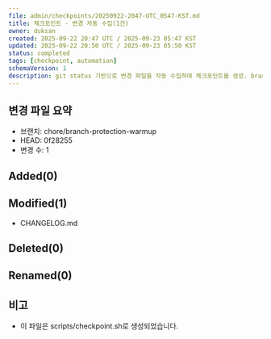 ```yaml
---
file: admin/checkpoints/20250922-2047-UTC_0547-KST.md
title: 체크포인트 - 변경 자동 수집(1건)
owner: duksan
created: 2025-09-22 20:47 UTC / 2025-09-23 05:47 KST
updated: 2025-09-22 20:50 UTC / 2025-09-23 05:50 KST
status: completed
tags: [checkpoint, automation]
schemaVersion: 1
description: git status 기반으로 변경 파일을 자동 수집하여 체크포인트를 생성. branch=chore/branch-protection-warmup, head=0f28255
---
```


## 변경 파일 요약
- 브랜치: chore/branch-protection-warmup
- HEAD: 0f28255
- 변경 수: 1

## Added(0)

## Modified(1)
- CHANGELOG.md

## Deleted(0)

## Renamed(0)

## 비고
- 이 파일은 scripts/checkpoint.sh로 생성되었습니다.
